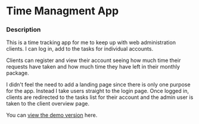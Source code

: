 # Time Managment App


### Description
This is a time tracking app for me to keep up with web administration clients. I can log in, add to the tasks for individual accounts.

Clients can register and view their account seeing how much time their requests have taken and how much time they have left in their monthly package.

I didn't feel the need to add a landing page since there is only one purpose for the app. Instead I take users straight to the login page. Once logged in, clients are redirected to the tasks list for their account and the admin user is taken to the client overview page.

You can [view the demo version](http://timemanagementapp-env.us-west-2.elasticbeanstalk.com/) here.